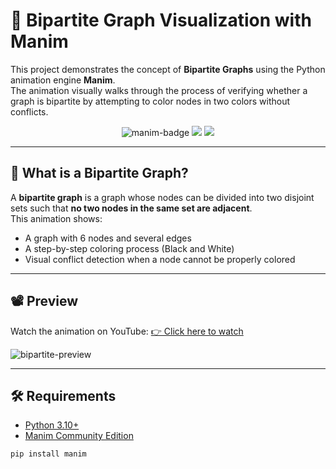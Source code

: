 # 🎥 Bipartite Graph Visualization with Manim

This project demonstrates the concept of **Bipartite Graphs** using the Python animation engine **Manim**.  
The animation visually walks through the process of verifying whether a graph is bipartite by attempting to color nodes in two colors without conflicts.

<p align="center">
  <img src="https://img.shields.io/badge/Manim-Community%20Edition-blue?logo=manim" alt="manim-badge"/>
  <img src="https://img.shields.io/badge/Graph-Theory-purple"/>
  <img src="https://img.shields.io/badge/Python-3.10+-yellow"/>
</p>

---

## 🧠 What is a Bipartite Graph?

A **bipartite graph** is a graph whose nodes can be divided into two disjoint sets such that **no two nodes in the same set are adjacent**.  
This animation shows:
- A graph with 6 nodes and several edges
- A step-by-step coloring process (Black and White)
- Visual conflict detection when a node cannot be properly colored

---

## 📽 Preview

Watch the animation on YouTube: [👉 Click here to watch](https://youtu.be/jzb_lf4ryYQ)

![bipartite-preview](preview.gif)

---

## 🛠 Requirements

- [Python 3.10+](https://www.python.org/downloads/)
- [Manim Community Edition](https://docs.manim.community/en/stable/installation.html)

```bash
pip install manim
